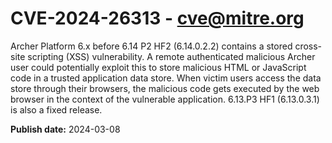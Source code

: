 # CVE-2024-26313 - cve@mitre.org

Archer Platform 6.x before 6.14 P2 HF2 (6.14.0.2.2) contains a stored cross-site scripting (XSS) vulnerability. A remote authenticated malicious Archer user could potentially exploit this to store malicious HTML or JavaScript code in a trusted application data store. When victim users access the data store through their browsers, the malicious code gets executed by the web browser in the context of the vulnerable application. 6.13.P3 HF1 (6.13.0.3.1) is also a fixed release.

**Publish date:** 2024-03-08
